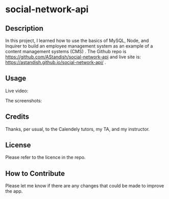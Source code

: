 # social-network-api

## Description

In this project, I learned how to use the basics of MySQL, Node, and Inquirer to build an employee management system as an example of a content management systems (CMS) . The Github repo is https://github.com/AStandish/social-network-api and live site is:  https://astandish.github.io/social-network-api/ .

## Usage
Live video:

The screenshots: 


## Credits

Thanks, per usual, to the Calendely tutors, my TA, and my instructor.

## License

Please refer to the licence in the repo.

## How to Contribute

Please let me know if there are any changes that could be made to improve the app.
